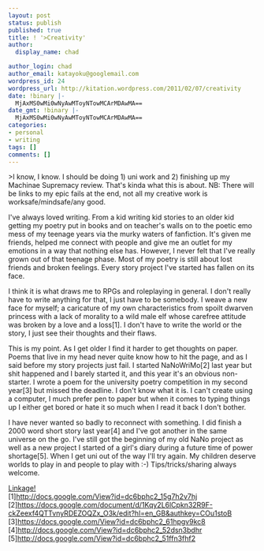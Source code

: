 ```yaml
---
layout: post
status: publish
published: true
title: ! '>Creativity'
author:
  display_name: chad

author_login: chad
author_email: katayoku@googlemail.com
wordpress_id: 24
wordpress_url: http://kitation.wordpress.com/2011/02/07/creativity
date: !binary |-
  MjAxMS0wMi0wNyAwMToyNTowMCArMDAwMA==
date_gmt: !binary |-
  MjAxMS0wMi0wNyAwMToyNTowMCArMDAwMA==
categories:
- personal
- writing
tags: []
comments: []
---
```

<p>&gt;I know, I know. I should be doing 1) uni work and 2) finishing up my Machinae Supremacy review. That's kinda what this is about. NB: There will be links to my epic fails at the end, not all my creative work is worksafe/mindsafe/any good.</p>
<p>I've always loved writing. From a kid writing kid stories to an older kid getting my poetry put in books and on teacher's walls on to the poetic emo mess of my teenage years via the murky waters of fanfiction. It's given me friends, helped me connect with people and give me an outlet for my emotions in a way that nothing else has. However, I never felt that I've really grown out of that teenage phase. Most of my poetry is still about lost friends and broken feelings. Every story project I've started has fallen on its face.</p>
<p>I think it is what draws me to RPGs and roleplaying in general. I don't really have to write anything for that, I just have to be somebody. I weave a new face for myself; a caricature of my own characteristics from spoilt dwarven princess with a lack of morality to a wild male elf whose carefree attitude was broken by a love and a loss[1]. I don't have to write the world or the story, I just see their thoughts and their flaws.</p>
<p>This is my point. As I get older I find it harder to get thoughts on paper. Poems that live in my head never quite know how to hit the page, and as I said before my story projects just fail. I started NaNoWriMo[2] last year but shit happened and I barely started it, and this year it's an obvious non-starter. I wrote a poem for the university poetry competition in my second year[3] but missed the deadline. I don't know what it is. I can't create using a computer, I much prefer pen to paper but when it comes to typing things up I either get bored or hate it so much when I read it back I don't bother. </p>
<p>I have never wanted so badly to reconnect with something. I did finish a 2000 word short story last year[4] and I've got another in the same universe on the go. I've still got the beginning of my old NaNo project as well as a new project I started of a girl's diary during a future time of power shortage[5]. When I get uni out of the way I'll try again. My children deserve worlds to play in and people to play with :-) Tips/tricks/sharing always welcome.</p>
<p><u>Linkage!</u><br />[1]<a href="http://docs.google.com/View?id=dc6bphc2_15g7h2v7hj">http://docs.google.com/View?id=dc6bphc2_15g7h2v7hj</a><br />[2]<a href="https://docs.google.com/document/d/1Kqy2L6lCpkn32R9F-ckZeexf4QTTvnyRDEZOQZx_O3k/edit?hl=en_GB&amp;authkey=COu1stoB">https://docs.google.com/document/d/1Kqy2L6lCpkn32R9F-ckZeexf4QTTvnyRDEZOQZx_O3k/edit?hl=en_GB&amp;authkey=COu1stoB</a><br />[3]<a href="https://docs.google.com/View?id=dc6bphc2_61hpgv9kc8">https://docs.google.com/View?id=dc6bphc2_61hpgv9kc8</a><br />[4]<a href="http://docs.google.com/View?id=dc6bphc2_52dsn3bdhr">http://docs.google.com/View?id=dc6bphc2_52dsn3bdhr</a><br />[5]<a href="http://docs.google.com/View?id=dc6bphc2_51ffn3fhf2">http://docs.google.com/View?id=dc6bphc2_51ffn3fhf2</a></p>
